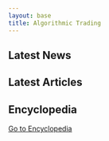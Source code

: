 ```yaml
---
layout: base
title: Algorithmic Trading
---
```


<section id="news">
  <h2>Latest News</h2>
  <!-- News content in English -->
</section>
<section id="articles">
   <h2>Latest Articles</h2>
   <!-- Articles content in English -->
</section>
<section id="encyclopedia">
  <h2>Encyclopedia</h2>
  <a href="{{ 'pedia/' | prepend: page.lang | prepend: '/' | relative_url }}">Go to Encyclopedia</a>
</section>